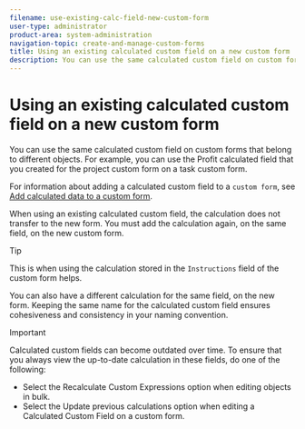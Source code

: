 ```yaml
---
filename: use-existing-calc-field-new-custom-form
user-type: administrator
product-area: system-administration
navigation-topic: create-and-manage-custom-forms
title: Using an existing calculated custom field on a new custom form
description: You can use the same calculated custom field on custom forms that belong to different objects. For example, you can use the Profit calculated field that you created for the project custom form on a task custom form.
---
```


# Using an existing calculated custom field on a new custom form

You can use the same calculated custom field on custom forms that belong to different objects. For example, you can use the Profit calculated field that you created for the project custom form on a task custom form.

For information about adding a calculated custom field to a `custom form`, see [Add calculated data to a custom form](../../../administration-and-setup/customize-workfront/create-manage-custom-forms/add-calculated-data-to-custom-form.md).

When using an existing calculated custom field, the calculation does not transfer to the new form. You must add the calculation again, on the same field, on the new custom form.

>[!TIP]
>
>This is when using the calculation stored in the `Instructions` field of the custom form helps.

You can also have a different calculation for the same field, on the new form. Keeping the same name for the calculated custom field ensures cohesiveness and consistency in your naming convention.

>[!IMPORTANT]
>
>Calculated custom fields can become outdated over time. To ensure that you always view the up-to-date calculation in these fields, do one of the following:
>
>* Select the Recalculate Custom Expressions option when editing objects in bulk.
>* Select the Update previous calculations option when editing a Calculated Custom Field on a custom form.
>

